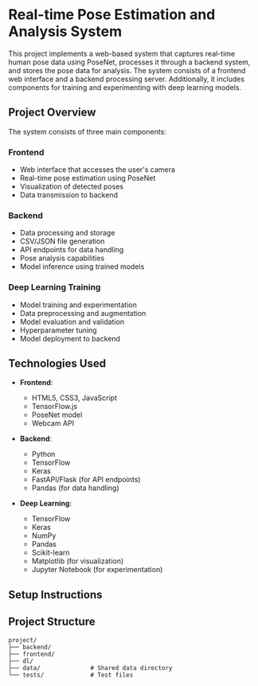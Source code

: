 # Real-time Pose Estimation and Analysis System

This project implements a web-based system that captures real-time human pose data using PoseNet, processes it through a backend system, and stores the pose data for analysis. The system consists of a frontend web interface and a backend processing server. Additionally, it includes components for training and experimenting with deep learning models.

## Project Overview

The system consists of three main components:

### Frontend
- Web interface that accesses the user's camera
- Real-time pose estimation using PoseNet
- Visualization of detected poses
- Data transmission to backend

### Backend
- Data processing and storage
- CSV/JSON file generation
- API endpoints for data handling
- Pose analysis capabilities
- Model inference using trained models

### Deep Learning Training
- Model training and experimentation
- Data preprocessing and augmentation
- Model evaluation and validation
- Hyperparameter tuning
- Model deployment to backend

## Technologies Used

- **Frontend**:
  - HTML5, CSS3, JavaScript
  - TensorFlow.js
  - PoseNet model
  - Webcam API

- **Backend**:
  - Python
  - TensorFlow
  - Keras
  - FastAPI/Flask (for API endpoints)
  - Pandas (for data handling)

- **Deep Learning**:
  - TensorFlow
  - Keras
  - NumPy
  - Pandas
  - Scikit-learn
  - Matplotlib (for visualization)
  - Jupyter Notebook (for experimentation)

## Setup Instructions


## Project Structure

```
project/
├── backend/
├── frontend/
├── dl/
├── data/              # Shared data directory
└── tests/             # Test files
```
